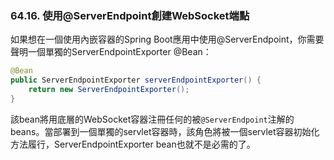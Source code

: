 ### 64.16. 使用@ServerEndpoint創建WebSocket端點

如果想在一個使用內嵌容器的Spring Boot應用中使用@ServerEndpoint，你需要聲明一個單獨的ServerEndpointExporter @Bean：
```java
@Bean
public ServerEndpointExporter serverEndpointExporter() {
    return new ServerEndpointExporter();
}
```
該bean將用底層的WebSocket容器注冊任何的被`@ServerEndpoint`注解的beans。當部署到一個單獨的servlet容器時，該角色將被一個servlet容器初始化方法履行，ServerEndpointExporter bean也就不是必需的了。
